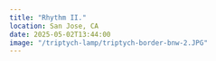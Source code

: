 ```yaml
---
title: "Rhythm II."
location: San Jose, CA
date: 2025-05-02T13:44:00
image: "/triptych-lamp/triptych-border-bnw-2.JPG"
---
```

